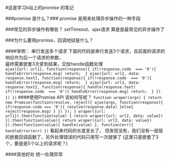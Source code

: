 #这是学习b站上的promise 的笔记

###promise 是什么？###
promise 是用来处理异步操作的一种手段

###常见的异步操作有哪些？
setTimeout、ajax请求 算是是最常见的异步操作了

###为什么要用promise，回调地狱是什么？

####举例： 串行发送多个请求
下面的代码是串行发送3个请求，且前面的请求的响应作为后一个请求的参数，  
最终需要嵌套3次拿到结果，交给handle函数处理  
`
ajax({url: url1}, function(response){
	if(!response.code  === '0'){
		handleError(response.msg)
		return;	
	}
	ajax({url: url2, data: response.text}, function(response){
		if(!response.code  === '0'){
			handleError(response.msg)
			return;	
		}
		ajax({url: url3, data: response.text}, function(response){
			handle(response.text)
			if(!response.code  === '0'){
				handleError(response.msg)
				return;	
			}
		})
	})
})
`
####使用Promise API 该如何写呢？
`function wraper(args) {
	return new Promise(function(resolve, reject){
		ajax(args, function(response){
			if(response.code === '0'){
				resolve(response.data)
			}else{
				reject(response.msg)
			}
		})
	});
}
wraper({url: url1}).then(function(value) {
	return wraper({url: url2, data: value})
}).then(function(value){
	return wraper({url: url3, data: value})	
}).then(function(value){
	handle(value)
}, function(err){
	handleError(err)
})`
看起来代码的长度变长了， 但发现没有，我们没有一层层的嵌套回调函数了，另外处理错误的代码只用写一次就够了
(这里只是嵌套了3个，要是是5个以上的请求呢？)

####其他好处
统一处理异常
